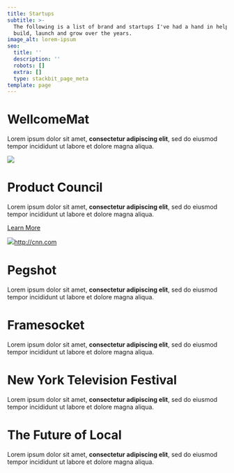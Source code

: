 ```yaml
---
title: Startups
subtitle: >-
  The following is a list of brand and startups I've had a hand in helping
  build, launch and grow over the years.
image_alt: lorem-ipsum
seo:
  title: ''
  description: ''
  robots: []
  extra: []
  type: stackbit_page_meta
template: page
---
```

# WellcomeMat

Lorem ipsum dolor sit amet, **consectetur adipiscing elit**, sed do eiusmod tempor incididunt ut labore et dolore magna aliqua.

![](images/1.jpg)

# Product Council

Lorem ipsum dolor sit amet, **consectetur adipiscing elit**, sed do eiusmod tempor incididunt ut labore et dolore magna aliqua.

[Learn More](/project-5)

![](images/portrait-image-product-council2.jpeg)<http://cnn.com>

# Pegshot

Lorem ipsum dolor sit amet, **consectetur adipiscing elit**, sed do eiusmod tempor incididunt ut labore et dolore magna aliqua.

# Framesocket

Lorem ipsum dolor sit amet, **consectetur adipiscing elit**, sed do eiusmod tempor incididunt ut labore et dolore magna aliqua.

# New York Television Festival

Lorem ipsum dolor sit amet, **consectetur adipiscing elit**, sed do eiusmod tempor incididunt ut labore et dolore magna aliqua.

# The Future of Local

Lorem ipsum dolor sit amet, **consectetur adipiscing elit**, sed do eiusmod tempor incididunt ut labore et dolore magna aliqua.
